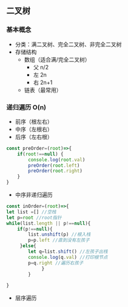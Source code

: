 ## 二叉树

### 基本概念
- 分类：满二叉树、完全二叉树、非完全二叉树
- 存储结构
  - 数组（适合满/完全二叉树）
    - 父 n/2
    - 左 2n
    - 右  2n+1
  - 链表（最常用）   

### 递归遍历 O(n)
- 前序（根左右）
- 中序（左根右）
- 后序（左右根）

```js
const preOrder=(root)=>{
    if(root!==null) {
        console.log(root.val)
        preOrder(root.left)
        preOrder(root.right)
    }
}
```

- 中序非递归遍历
```js
const inOrder=(root)=>{
let list =[] //空栈
let p=root //root指针
while(list.length || p!==null){
    if(p!==null){
        list.unshift(p) //根入栈
        p=p.left //直到没有左孩子
     }else{
        let q=list.shift() //左孩子出栈
        console.log(q.val) //打印根节点
        p=q.right //遍历右孩子
             }
        }
    
}
```
- 层序遍历




